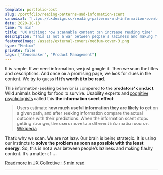 ```yaml
---
template: portfolio-post
slug: /portfolio/reading-patterns-and-information-scent
canonical: "https://uxdesign.cc/reading-patterns-and-information-scent-2d0fa76a90ee?source=friends_link&sk=aea080c8114202a5e90563f260bdf814"
date: 2020-10-13
time: "6 min"
title: "UX Writing: how scannable content can increase reading time"
description: "This is not a war between people’s laziness and making flashy content. It is a matter of empathy."
featuredImage: /assets/external-covers/medium-cover-3.png
type: "Medium"
private: false
tags: ["Zensemaker", "Product Management"]
---
```


It is simple. If we need information, we just google it. Then we scan the titles and descriptions. And once on a promising page, we look for clues in the content. We try to guess **if it’s worth it to be read**.

This information-seeking behavior is compared to the **predators’ conduct**. Wild animals looking for food to survive. Usability experts and [cognitive psychologists](https://www.apa.org/monitor/2012/03/information) called this **the information scent effect**:

> Users estimate **how much useful information they are likely to get** on a given path, and after seeking information compare the actual outcome with their predictions. When the information scent stops getting stronger, the users move to a different information source.
> [Wikipedia](https://en.wikipedia.org/wiki/Information_foraging#Information_scent)

That’s why we scan. We are not lazy. Our brain is being strategic. It is using our instincts to **solve the problem as soon as possible with the least energy**. So, this is not a war between people’s laziness and making flashy content. It’s a matter of **...**

<a href="https://bit.ly/Information-Scent">Read more in UX Collective · 6 min read</a>

---
